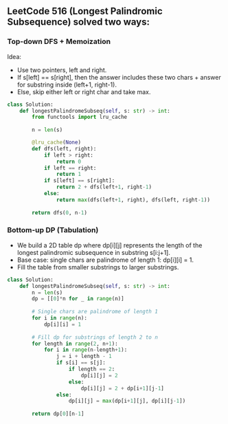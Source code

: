 ## LeetCode 516 (Longest Palindromic Subsequence) solved two ways:

### Top-down DFS + Memoization

Idea:
- Use two pointers, left and right.
- If s[left] == s[right], then the answer includes these two chars + answer for substring inside (left+1, right-1).
- Else, skip either left or right char and take max.
```python
class Solution:
    def longestPalindromeSubseq(self, s: str) -> int:
        from functools import lru_cache
        
        n = len(s)

        @lru_cache(None)
        def dfs(left, right):
            if left > right:
                return 0
            if left == right:
                return 1
            if s[left] == s[right]:
                return 2 + dfs(left+1, right-1)
            else:
                return max(dfs(left+1, right), dfs(left, right-1))
        
        return dfs(0, n-1)
```

### Bottom-up DP (Tabulation)

- We build a 2D table dp where dp[i][j] represents the length of the longest palindromic subsequence in substring s[i:j+1].
- Base case: single chars are palindrome of length 1: dp[i][i] = 1.
- Fill the table from smaller substrings to larger substrings.
```python
class Solution:
    def longestPalindromeSubseq(self, s: str) -> int:
        n = len(s)
        dp = [[0]*n for _ in range(n)]
        
        # Single chars are palindrome of length 1
        for i in range(n):
            dp[i][i] = 1
        
        # Fill dp for substrings of length 2 to n
        for length in range(2, n+1):
            for i in range(n-length+1):
                j = i + length - 1
                if s[i] == s[j]:
                    if length == 2:
                        dp[i][j] = 2
                    else:
                        dp[i][j] = 2 + dp[i+1][j-1]
                else:
                    dp[i][j] = max(dp[i+1][j], dp[i][j-1])
        
        return dp[0][n-1]
```
